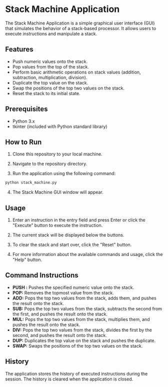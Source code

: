 # Stack Machine Application

The Stack Machine Application is a simple graphical user interface (GUI) that simulates the behavior of a stack-based processor. It allows users to execute instructions and manipulate a stack.

## Features

- Push numeric values onto the stack.
- Pop values from the top of the stack.
- Perform basic arithmetic operations on stack values (addition, subtraction, multiplication, division).
- Duplicate the top value on the stack.
- Swap the positions of the top two values on the stack.
- Reset the stack to its initial state.

## Prerequisites

- Python 3.x
- tkinter (included with Python standard library)

## How to Run

1. Clone this repository to your local machine.

2. Navigate to the repository directory.

3. Run the application using the following command:

```bash
python stack_machine.py
```

4. The Stack Machine GUI window will appear.

## Usage

1. Enter an instruction in the entry field and press Enter or click the "Execute" button to execute the instruction.

2. The current stack will be displayed below the buttons.

3. To clear the stack and start over, click the "Reset" button.

4. For more information about the available commands and usage, click the "Help" button.

## Command Instructions

- **PUSH <value>:** Pushes the specified numeric value onto the stack.
- **POP:** Removes the topmost value from the stack.
- **ADD:** Pops the top two values from the stack, adds them, and pushes the result onto the stack.
- **SUB:** Pops the top two values from the stack, subtracts the second from the first, and pushes the result onto the stack.
- **MUL:** Pops the top two values from the stack, multiplies them, and pushes the result onto the stack.
- **DIV:** Pops the top two values from the stack, divides the first by the second, and pushes the result onto the stack.
- **DUP:** Duplicates the top value on the stack and pushes the duplicate.
- **SWAP:** Swaps the positions of the top two values on the stack.

## History

The application stores the history of executed instructions during the session. The history is cleared when the application is closed.